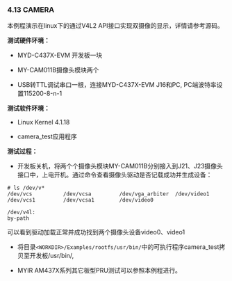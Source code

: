 ### 4.13 CAMERA

本例程演示在linux下的通过V4L2 API接口实现双摄像的显示，详情请参考源码。

**测试硬件环境：**

* MYD-C437X-EVM 开发板一块
* MY-CAM011B摄像头模块两个

* USB转TTL调试串口一根，连接MYD-C437X-EVM J16和PC, PC端波特率设置115200-8-n-1

**测试软件环境：**

* Linux Kernel 4.1.18

* camera\_test应用程序

**测试过程：**

* 开发板关机，将两个个摄像头模块MY-CAM011B分别接入到J21、J23摄像头接口中，上电开机。通过命令查看摄像头驱动是否记载成功并生成设备：

```
# ls /dev/v*
/dev/vcs          /dev/vcsa         /dev/vga_arbiter  /dev/video1
/dev/vcs1         /dev/vcsa1        /dev/video0

/dev/v4l:
by-path
```

可以看到驱动加载正常并成功找到两个摄像头设备video0、video1

* 将目录`<WORKDIR>/Examples/rootfs/usr/bin/`中的可执行程序camera\_test拷贝至开发板/usr/bin/,

* MYIR AM437X系列其它板型PRU测试可以参照本例程进行。




